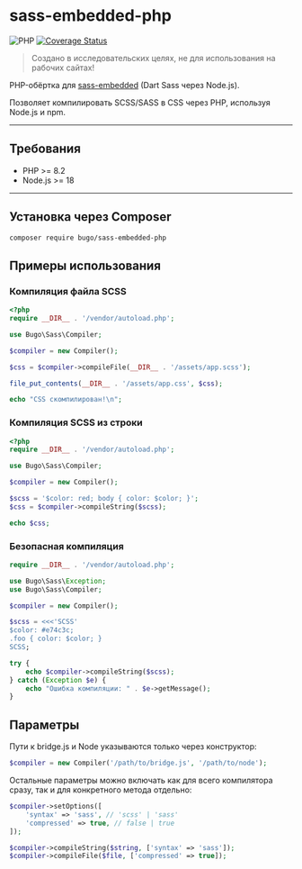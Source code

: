 # sass-embedded-php

![PHP](https://img.shields.io/badge/PHP-^8.2-blue.svg?style=flat)
[![Coverage Status](https://coveralls.io/repos/github/dragomano/sass-embedded-php/badge.svg?branch=main)](https://coveralls.io/github/dragomano/sass-embedded-php?branch=main)

> Создано в исследовательских целях, не для использования на рабочих сайтах!

PHP-обёртка для [sass-embedded](https://www.npmjs.com/package/sass-embedded) (Dart Sass через Node.js).

Позволяет компилировать SCSS/SASS в CSS через PHP, используя Node.js и npm.

---

## Требования

- PHP >= 8.2
- Node.js >= 18

---

## Установка через Composer

```bash
composer require bugo/sass-embedded-php
```

## Примеры использования

### Компиляция файла SCSS

```php
<?php
require __DIR__ . '/vendor/autoload.php';

use Bugo\Sass\Compiler;

$compiler = new Compiler();

$css = $compiler->compileFile(__DIR__ . '/assets/app.scss');

file_put_contents(__DIR__ . '/assets/app.css', $css);

echo "CSS скомпилирован!\n";
```

### Компиляция SCSS из строки

```php
<?php
require __DIR__ . '/vendor/autoload.php';

use Bugo\Sass\Compiler;

$compiler = new Compiler();

$scss = '$color: red; body { color: $color; }';
$css = $compiler->compileString($scss);

echo $css;
```

### Безопасная компиляция

```php
require __DIR__ . '/vendor/autoload.php';

use Bugo\Sass\Exception;
use Bugo\Sass\Compiler;

$compiler = new Compiler();

$scss = <<<'SCSS'
$color: #e74c3c;
.foo { color: $color; }
SCSS;

try {
    echo $compiler->compileString($scss);
} catch (Exception $e) {
    echo "Ошибка компиляции: " . $e->getMessage();
}
```

## Параметры

Пути к bridge.js и Node указываются только через конструктор:

```php
$compiler = new Compiler('/path/to/bridge.js', '/path/to/node');
```

Остальные параметры можно включать как для всего компилятора сразу, так и для конкретного метода отдельно:

```php
$compiler->setOptions([
    'syntax' => 'sass', // 'scss' | 'sass'
    'compressed' => true, // false | true
]);
````
```php
$compiler->compileString($string, ['syntax' => 'sass']);
$compiler->compileFile($file, ['compressed' => true]);
```

